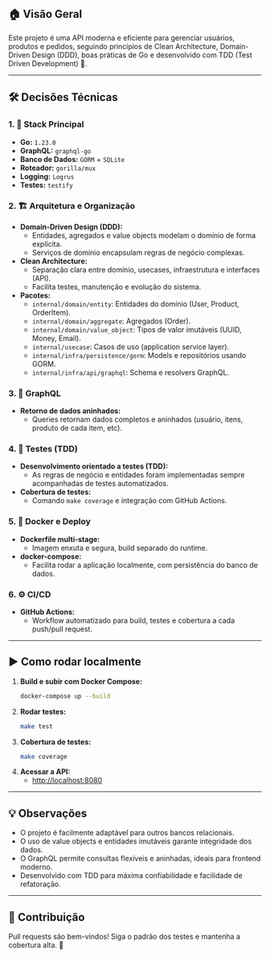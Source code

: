 ## 🏠 Visão Geral

Este projeto é uma API moderna e eficiente para gerenciar usuários, produtos e pedidos, seguindo princípios de Clean Architecture, Domain-Driven Design (DDD), boas práticas de Go e desenvolvido com TDD (Test Driven Development) 🧪.

---

## 🛠️ Decisões Técnicas

### 1. 🥞 Stack Principal
- **Go:** `1.23.0`
- **GraphQL:** `graphql-go`
- **Banco de Dados:** `GORM` + `SQLite`
- **Roteador:** `gorilla/mux`
- **Logging:** `Logrus`
- **Testes:** `testify`

### 2. 🏗️ Arquitetura e Organização
- **Domain-Driven Design (DDD):**
  - Entidades, agregados e value objects modelam o domínio de forma explícita.
  - Serviços de domínio encapsulam regras de negócio complexas.
- **Clean Architecture:**
  - Separação clara entre domínio, usecases, infraestrutura e interfaces (API).
  - Facilita testes, manutenção e evolução do sistema.
- **Pacotes:**
  - `internal/domain/entity`: Entidades do domínio (User, Product, OrderItem).
  - `internal/domain/aggregate`: Agregados (Order).
  - `internal/domain/value_object`: Tipos de valor imutáveis (UUID, Money, Email).
  - `internal/usecase`: Casos de uso (application service layer).
  - `internal/infra/persistence/gorm`: Models e repositórios usando GORM.
  - `internal/infra/api/graphql`: Schema e resolvers GraphQL.

### 3. 🔗 GraphQL
- **Retorno de dados aninhados:**
  - Queries retornam dados completos e aninhados (usuário, itens, produto de cada item, etc).

### 4. 🧪 Testes (TDD)
- **Desenvolvimento orientado a testes (TDD):**
  - As regras de negócio e entidades foram implementadas sempre acompanhadas de testes automatizados.
- **Cobertura de testes:**
  - Comando `make coverage` e integração com GitHub Actions.

### 5. 🐳 Docker e Deploy
- **Dockerfile multi-stage:**
  - Imagem enxuta e segura, build separado do runtime.
- **docker-compose:**
  - Facilita rodar a aplicação localmente, com persistência do banco de dados.

### 6. ⚙️ CI/CD
- **GitHub Actions:**
  - Workflow automatizado para build, testes e cobertura a cada push/pull request.

---

## ▶️ Como rodar localmente

1. **Build e subir com Docker Compose:**
   ```bash
   docker-compose up --build
   ```
2. **Rodar testes:**
   ```bash
   make test
   ```
3. **Cobertura de testes:**
   ```bash
   make coverage
   ```
4. **Acessar a API:**
   - [http://localhost:8080](http://localhost:8080)

---

## 💡 Observações
- O projeto é facilmente adaptável para outros bancos relacionais.
- O uso de value objects e entidades imutáveis garante integridade dos dados.
- O GraphQL permite consultas flexíveis e aninhadas, ideais para frontend moderno.
- Desenvolvido com TDD para máxima confiabilidade e facilidade de refatoração.

---

## 🤝 Contribuição
Pull requests são bem-vindos! Siga o padrão dos testes e mantenha a cobertura alta. 💚

